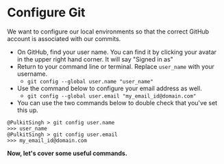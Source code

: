 # Configure Git
We want to configure our local environments so that the correct GitHub account is associated with our commits. 

- On GitHub, find your user name. You can find it by clicking your avatar in the upper right hand corner. It will say "Signed in as"
- Return to your command line or terminal. Replace `user_name` with your username. 
  - ```git config --global user.name "user_name"```
- Use the command below to configure your email address as well. 
  - ```git config --global user.email "my_email_id@domain.com"```
- You can use the two commands below to double check that you've set this up.  
```
@PulkitSingh > git config user.name
>>> user_name
@PulkitSingh > git config user.email
>>> my_email_id@domain.com
```

**Now, let's cover some useful commands.**
